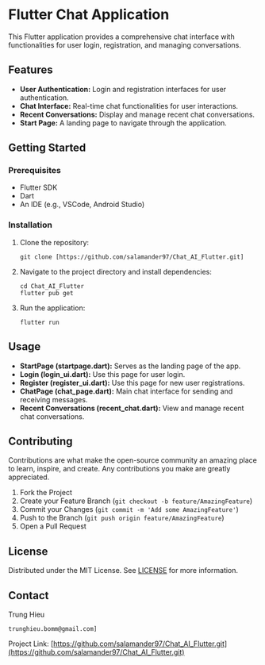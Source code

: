 
# Flutter Chat Application

This Flutter application provides a comprehensive chat interface with functionalities for user login, registration, and managing conversations.

## Features

- **User Authentication:** Login and registration interfaces for user authentication.
- **Chat Interface:** Real-time chat functionalities for user interactions.
- **Recent Conversations:** Display and manage recent chat conversations.
- **Start Page:** A landing page to navigate through the application.

## Getting Started

### Prerequisites

- Flutter SDK
- Dart
- An IDE (e.g., VSCode, Android Studio)

### Installation

1. Clone the repository:

   ```shell
   git clone [https://github.com/salamander97/Chat_AI_Flutter.git]
   ```

2. Navigate to the project directory and install dependencies:

   ```shell
   cd Chat_AI_Flutter
   flutter pub get
   ```

3. Run the application:

   ```shell
   flutter run
   ```

## Usage

- **StartPage (startpage.dart):** Serves as the landing page of the app.
- **Login (login_ui.dart):** Use this page for user login.
- **Register (register_ui.dart):** Use this page for new user registrations.
- **ChatPage (chat_page.dart):** Main chat interface for sending and receiving messages.
- **Recent Conversations (recent_chat.dart):** View and manage recent chat conversations.

## Contributing

Contributions are what make the open-source community an amazing place to learn, inspire, and create. Any contributions you make are greatly appreciated.

1. Fork the Project
2. Create your Feature Branch (`git checkout -b feature/AmazingFeature`)
3. Commit your Changes (`git commit -m 'Add some AmazingFeature'`)
4. Push to the Branch (`git push origin feature/AmazingFeature`)
5. Open a Pull Request

## License

Distributed under the MIT License. See [LICENSE](LICENSE) for more information.

## Contact

Trung Hieu
```
trunghieu.bomm@gmail.com]
```
Project Link: [https://github.com/salamander97/Chat_AI_Flutter.git](https://github.com/salamander97/Chat_AI_Flutter.git)


